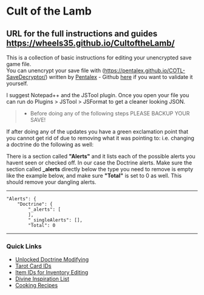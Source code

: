 # Cult of the Lamb

## URL for the full instructions and guides https://wheels35.github.io/CultoftheLamb/

This is a collection of basic instructions for editing your unencrypted save game file.  
You can unencrypt your save file with (https://pentalex.github.io/COTL-SaveDecryptor/) written by [Pentalex](https://pentalex.github.io/) - Github [here](https://github.com/Pentalex/COTL-SaveDecryptor) if you want to validate it yourself.

I suggest Notepad++ and the JSTool plugin. Once you open your file you can run do Plugins > JSTool > JSFormat to get a cleaner looking JSON.
>* Before doing any of the following steps PLEASE BACKUP YOUR SAVE!

If after doing any of the updates you have a green exclamation point that you cannot get rid of due to removing what it was pointing to: i.e. changing a doctrine do the following as well:

There is a section called **"Alerts"** and it lists each of the possible alerts you havent seen or checked off. In our case the Doctrine alerts. Make sure the section called **\_alerts** directly below the type you need to remove is empty like the example below, and make sure **"Total"** is set to 0 as well. This should remove your dangling alerts.

---
    "Alerts": {
        "Doctrine": {
            "_alerts": [
            ],
            "_singleAlerts": [],
            "Total": 0
---

### Quick Links
- [Unlocked Doctrine Modifying](https://github.com/Wheels35/CultoftheLamb/blob/main/doctrine_numbers.md)
- [Tarot Card IDs](https://github.com/Wheels35/CultoftheLamb/blob/main/tarot_cards.md)
- [Item IDs for Inventory Editing](https://github.com/Wheels35/CultoftheLamb/blob/main/item_list.md)
- [Divine Inspiration List](https://github.com/Wheels35/CultoftheLamb/blob/main/DivineInspirationTree.md)
- [Cooking Recipes](https://github.com/Wheels35/CultoftheLamb/blob/main/cooking_recipes.md)
